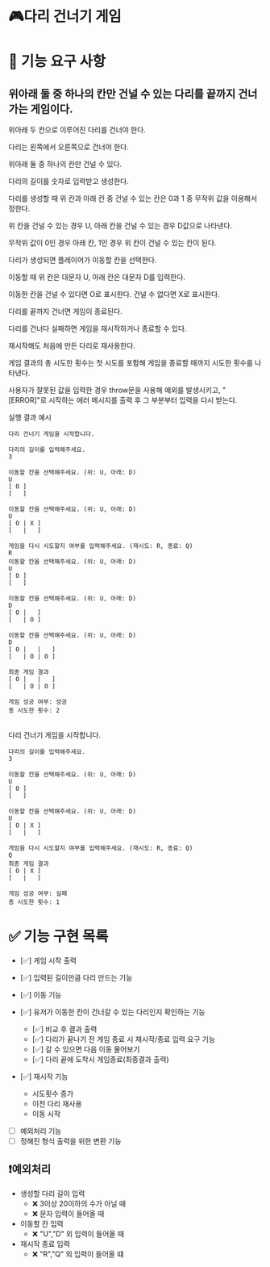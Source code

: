 # 🎮다리 건너기 게임

# 🚀 기능 요구 사항

## 위아래 둘 중 하나의 칸만 건널 수 있는 다리를 끝까지 건너가는 게임이다.

위아래 두 칸으로 이루어진 다리를 건너야 한다.

다리는 왼쪽에서 오른쪽으로 건너야 한다.

위아래 둘 중 하나의 칸만 건널 수 있다.

다리의 길이를 숫자로 입력받고 생성한다.

다리를 생성할 때 위 칸과 아래 칸 중 건널 수 있는 칸은 0과 1 중 무작위 값을 이용해서 정한다.

위 칸을 건널 수 있는 경우 U, 아래 칸을 건널 수 있는 경우 D값으로 나타낸다.

무작위 값이 0인 경우 아래 칸, 1인 경우 위 칸이 건널 수 있는 칸이 된다.

다리가 생성되면 플레이어가 이동할 칸을 선택한다.

이동할 때 위 칸은 대문자 U, 아래 칸은 대문자 D를 입력한다.

이동한 칸을 건널 수 있다면 O로 표시한다. 건널 수 없다면 X로 표시한다.

다리를 끝까지 건너면 게임이 종료된다.

다리를 건너다 실패하면 게임을 재시작하거나 종료할 수 있다.

재시작해도 처음에 만든 다리로 재사용한다.

게임 결과의 총 시도한 횟수는 첫 시도를 포함해 게임을 종료할 때까지 시도한 횟수를 나타낸다.

사용자가 잘못된 값을 입력한 경우 throw문을 사용해 예외를 발생시키고, "[ERROR]"로 시작하는 에러 메시지를 출력 후 그 부분부터 입력을 다시 받는다.

실행 결과 예시

    다리 건너기 게임을 시작합니다.

    다리의 길이를 입력해주세요.
    3

    이동할 칸을 선택해주세요. (위: U, 아래: D)
    U
    [ O ]
    [   ]

    이동할 칸을 선택해주세요. (위: U, 아래: D)
    U
    [ O | X ]
    [   |   ]

    게임을 다시 시도할지 여부를 입력해주세요. (재시도: R, 종료: Q)
    R
    이동할 칸을 선택해주세요. (위: U, 아래: D)
    U
    [ O ]
    [   ]

    이동할 칸을 선택해주세요. (위: U, 아래: D)
    D
    [ O |   ]
    [   | O ]

    이동할 칸을 선택해주세요. (위: U, 아래: D)
    D
    [ O |   |   ]
    [   | O | O ]

    최종 게임 결과
    [ O |   |   ]
    [   | O | O ]

    게임 성공 여부: 성공
    총 시도한 횟수: 2

<br>
    다리 건너기 게임을 시작합니다.

    다리의 길이를 입력해주세요.
    3

    이동할 칸을 선택해주세요. (위: U, 아래: D)
    U
    [ O ]
    [   ]

    이동할 칸을 선택해주세요. (위: U, 아래: D)
    U
    [ O | X ]
    [   |   ]

    게임을 다시 시도할지 여부를 입력해주세요. (재시도: R, 종료: Q)
    Q
    최종 게임 결과
    [ O | X ]
    [   |   ]

    게임 성공 여부: 실패
    총 시도한 횟수: 1

# ✅ 기능 구현 목록

- [✅] 게임 시작 출력

- [✅] 입력된 길이만큼 다리 만드는 기능

- [✅] 이동 기능

- [✅] 유저가 이동한 칸이 건너갈 수 있는 다리인지 확인하는 기능

  - [✅] 비교 후 결과 출력
  - [✅] 다리가 끝나기 전 게임 종료 시 재시작/종료 입력 요구 기능
  - [✅] 갈 수 있으면 다음 이동 물어보기
  - [✅] 다리 끝에 도착시 게임종료(최종결과 출력)

- [✅] 재시작 기능

  - 시도횟수 증가
  - 이전 다리 재사용
  - 이동 시작

- [ ] 예외처리 기능
- [ ] 정해진 형식 출력을 위한 변환 기능

## ❗️예외처리

- 생성할 다리 길이 입력
  - ❌ 3이상 20이하의 수가 아닐 때
  - ❌ 문자 입력이 들어올 때
- 이동할 칸 입력
  - ❌ "U","D" 외 입력이 들어올 때
- 재시작 종료 입력
  - ❌ "R","Q" 외 입력이 들어올 떄
